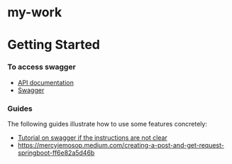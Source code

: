 # my-work

# Getting Started

### To access swagger

* [API documentation](http://localhost:8080/v2/api-docs)
* [Swagger](http://localhost:8080/swagger-ui.html)

### Guides
The following guides illustrate how to use some features concretely:

* [Tutorial on swagger if the instructions are not clear](https://www.baeldung.com/swagger-2-documentation-for-spring-rest-api)
* https://mercyjemosop.medium.com/creating-a-post-and-get-request-springboot-ff6e82a5d46b
